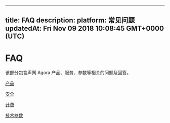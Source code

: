 
---
title: FAQ
description: 
platform: 常见问题
updatedAt: Fri Nov 09 2018 10:08:45 GMT+0000 (UTC)
---
# FAQ
该部分包含声网 Agora 产品、服务、参数等相关的问题及回答。

 [产品](../../cn/Agora%20Platform/product_faq.md)

 [安全](../../cn/Agora%20Platform/security_faq.md)

 [计费](../../cn/Agora%20Platform/billing_faq.md)

 [技术参数](../../cn/Agora%20Platform/technical_specification_faq.md)
